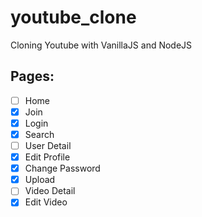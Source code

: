 # youtube_clone

Cloning Youtube with VanillaJS and NodeJS

## Pages:

- [ ] Home
- [x] Join
- [x] Login
- [x] Search
- [ ] User Detail
- [X] Edit Profile
- [X] Change Password
- [X] Upload
- [ ] Video Detail
- [X] Edit Video
